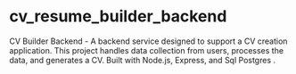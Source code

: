 # cv_resume_builder_backend
CV Builder Backend - A backend service designed to support a CV creation application. This project handles data collection from users, processes the data, and generates a CV. Built with Node.js, Express, and Sql Postgres .
